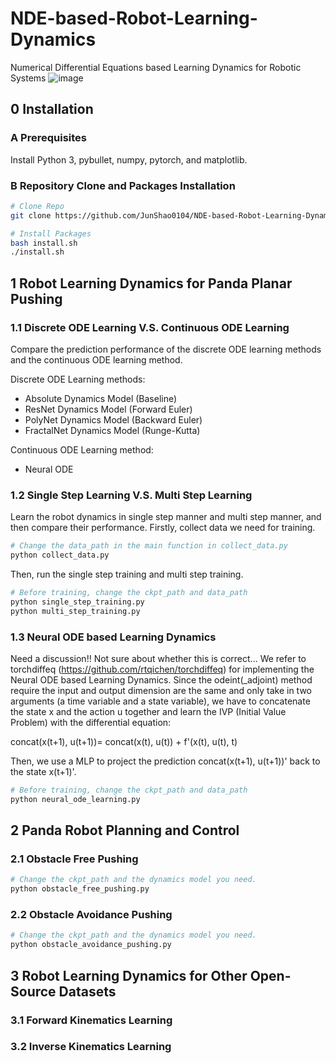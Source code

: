 # NDE-based-Robot-Learning-Dynamics
Numerical Differential Equations based Learning Dynamics for Robotic Systems
![image](https://github.com/JunShao0104/NDE-based-Robot-Learning-Dynamics/blob/main/fig/obstacle_avoidance_pushing_visualization.gif)

## 0 Installation
### A Prerequisites
Install Python 3, pybullet, numpy, pytorch, and matplotlib.

### B Repository Clone and Packages Installation
```bash
# Clone Repo
git clone https://github.com/JunShao0104/NDE-based-Robot-Learning-Dynamics.git

# Install Packages
bash install.sh
./install.sh
```

## 1 Robot Learning Dynamics for Panda Planar Pushing
### 1.1 Discrete ODE Learning V.S. Continuous ODE Learning
Compare the prediction performance of the discrete ODE learning methods and the continuous ODE learning method.

Discrete ODE Learning methods:
- Absolute Dynamics Model (Baseline)
- ResNet Dynamics Model (Forward Euler)
- PolyNet Dynamics Model (Backward Euler)
- FractalNet Dynamics Model (Runge-Kutta)

Continuous ODE Learning method:
- Neural ODE    

### 1.2 Single Step Learning V.S. Multi Step Learning
Learn the robot dynamics in single step manner and multi step manner, and then compare their performance.
Firstly, collect data we need for training.
```bash
# Change the data_path in the main function in collect_data.py
python collect_data.py
```
 Then, run the single step training and multi step training.
 ```bash
# Before training, change the ckpt_path and data_path
python single_step_training.py
python multi_step_training.py
 ```
 
### 1.3 Neural ODE based Learning Dynamics
Need a discussion!! Not sure about whether this is correct...
We refer to torchdiffeq (https://github.com/rtqichen/torchdiffeq) for implementing the Neural ODE based Learning Dynamics. Since the odeint(_adjoint) method require the input and output dimension are the same and only take in two arguments (a time variable and a state variable), we have to concatenate the state x and the action u together and learn the IVP (Initial Value Problem) with the differential equation:

concat(x(t+1), u(t+1))= concat(x(t), u(t)) + f'(x(t), u(t), t)

Then, we use a MLP to project the prediction concat(x(t+1), u(t+1))' back to the state x(t+1)'.
```bash
# Before training, change the ckpt_path and data_path
python neural_ode_learning.py
```


## 2 Panda Robot Planning and Control
### 2.1 Obstacle Free Pushing
```bash
# Change the ckpt_path and the dynamics model you need.
python obstacle_free_pushing.py
```

### 2.2 Obstacle Avoidance Pushing
```bash
# Change the ckpt_path and the dynamics model you need.
python obstacle_avoidance_pushing.py
```

## 3 Robot Learning Dynamics for Other Open-Source Datasets
### 3.1 Forward Kinematics Learning


### 3.2 Inverse Kinematics Learning

